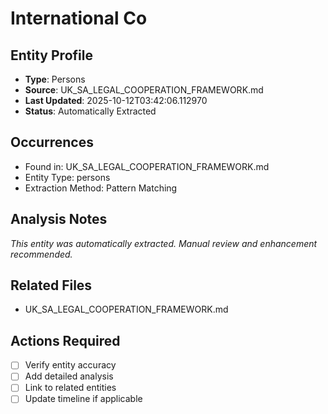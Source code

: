 # International Co

## Entity Profile
- **Type**: Persons
- **Source**: UK_SA_LEGAL_COOPERATION_FRAMEWORK.md
- **Last Updated**: 2025-10-12T03:42:06.112970
- **Status**: Automatically Extracted

## Occurrences
- Found in: UK_SA_LEGAL_COOPERATION_FRAMEWORK.md
- Entity Type: persons
- Extraction Method: Pattern Matching

## Analysis Notes
*This entity was automatically extracted. Manual review and enhancement recommended.*

## Related Files
- UK_SA_LEGAL_COOPERATION_FRAMEWORK.md

## Actions Required
- [ ] Verify entity accuracy
- [ ] Add detailed analysis
- [ ] Link to related entities
- [ ] Update timeline if applicable
